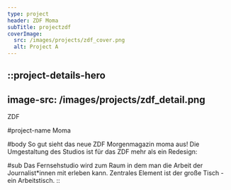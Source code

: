 ```yaml
---
type: project
header: ZDF Moma
subTitle: projectzdf
coverImage:
  src: /images/projects/zdf_cover.png
  alt: Project A
---
```


::project-details-hero
---
image-src: /images/projects/zdf_detail.png
---
ZDF

#project-name
Moma

#body
So gut sieht das neue ZDF Morgenmagazin moma aus! Die Umgestaltung des Studios ist für das ZDF mehr als ein Redesign:

#sub
Das Fernsehstudio wird zum Raum in dem man die Arbeit der Journalist\*innen mit erleben kann. Zentrales Element ist der große Tisch - ein Arbeitstisch.
::
